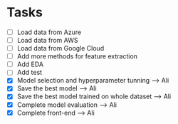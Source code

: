 # Tasks
- [ ] Load data from Azure
- [ ] Load data from AWS
- [ ] Load data from Google Cloud
- [ ] Add more methods for feature extraction
- [ ] Add EDA
- [ ] Add test
- [x] Model selection and hyperparameter tunning --> Ali
- [x] Save the best model --> Ali
- [x] Save the best model trained on whole dataset --> Ali
- [x] Complete model evaluation --> Ali
- [x] Complete front-end --> Ali
